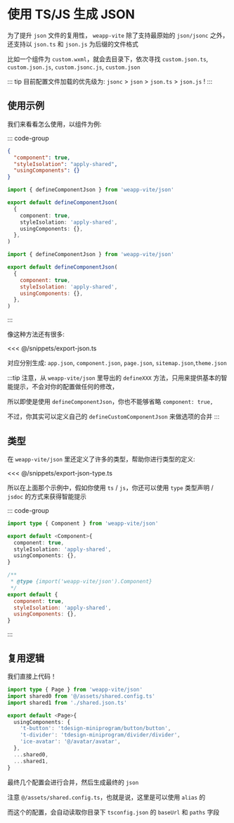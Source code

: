 # 使用 TS/JS 生成 JSON

为了提升 `json` 文件的复用性， `weapp-vite` 除了支持最原始的 `json/jsonc` 之外，还支持以 `json.ts` 和 `json.js` 为后缀的文件格式

比如一个组件为 `custom.wxml`，就会去目录下，依次寻找 `custom.json.ts`, `custom.json.js`, `custom.jsonc.js`, `custom.json`

::: tip
目前配置文件加载的优先级为: `jsonc` > `json` > `json.ts` > `json.js` !
:::

## 使用示例

我们来看看怎么使用，以组件为例:

::: code-group

```json [navigation-bar.json]
{
  "component": true,
  "styleIsolation": "apply-shared",
  "usingComponents": {}
}
```

```ts [navigation-bar.ts]
import { defineComponentJson } from 'weapp-vite/json'

export default defineComponentJson(
  {
    component: true,
    styleIsolation: 'apply-shared',
    usingComponents: {},
  },
)
```

```js [navigation-bar.js]
import { defineComponentJson } from 'weapp-vite/json'

export default defineComponentJson(
  {
    component: true,
    styleIsolation: 'apply-shared',
    usingComponents: {},
  },
)
```

:::

像这种方法还有很多:

<<< @/snippets/export-json.ts

对应分别生成: `app.json`, `component.json`, `page.json`, `sitemap.json`,`theme.json`

:::tip
注意，从 `weapp-vite/json` 里导出的 `defineXXX` 方法，只用来提供基本的智能提示，不会对你的配置做任何的修改，

所以即使是使用 `defineComponentJson`，你也不能够省略 `component: true,`

不过，你其实可以定义自己的 `defineCustomComponentJson` 来做选项的合并
:::

## 类型

在 `weapp-vite/json` 里还定义了许多的类型，帮助你进行类型的定义:

<<< @/snippets/export-json-type.ts

所以在上面那个示例中，假如你使用 `ts` / `js`，你还可以使用 `type` 类型声明 / `jsdoc` 的方式来获得智能提示

::: code-group

```ts [navigation-bar.ts]
import type { Component } from 'weapp-vite/json'

export default <Component>{
  component: true,
  styleIsolation: 'apply-shared',
  usingComponents: {},
}
```

```js [navigation-bar.js]
/**
 * @type {import('weapp-vite/json').Component}
 */
export default {
  component: true,
  styleIsolation: 'apply-shared',
  usingComponents: {},
}
```

:::

## 复用逻辑

我们直接上代码！

```ts
import type { Page } from 'weapp-vite/json'
import shared0 from '@/assets/shared.config.ts'
import shared1 from './shared.json.ts'

export default <Page>{
  usingComponents: {
    't-button': 'tdesign-miniprogram/button/button',
    't-divider': 'tdesign-miniprogram/divider/divider',
    'ice-avatar': '@/avatar/avatar',
  },
  ...shared0,
  ...shared1,
}
```

最终几个配置会进行合并，然后生成最终的 `json`

注意 `@/assets/shared.config.ts`，也就是说，这里是可以使用 `alias` 的

而这个的配置，会自动读取你目录下 `tsconfig.json` 的 `baseUrl` 和 `paths` 字段
